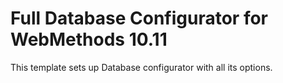 # Full Database Configurator for WebMethods 10.11

This template sets up Database configurator with all its options.
